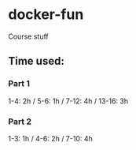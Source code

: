# docker-fun
Course stuff


## Time used:
### Part 1
1-4: 2h /
5-6: 1h / 
7-12: 4h /
13-16: 3h 


### Part 2

1-3: 1h /
4-6: 2h /
7-10: 4h